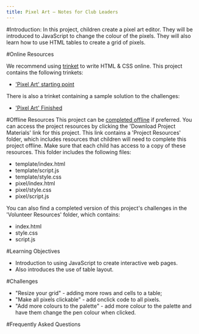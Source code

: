 ```yaml
---
title: Pixel Art — Notes for Club Leaders
---
```


#Introduction:
In this project, children create a pixel art editor. They will be introduced to JavaScript to change the colour of the pixels. They will also learn how to use HTML tables to create a grid of pixels.

#Online Resources

We recommend using [trinket](https://trinket.io/) to write HTML & CSS online. This project contains the following trinkets:

+ ['Pixel Art' starting point](https://trinket.io/html/web-pixel)

There is also a trinket containing a sample solution to the challenges:

+ ['Pixel Art' Finished](https://trinket.io/html/0e102a306b)

#Offline Resources
This project can be [completed offline](../offline.html) if preferred. You can access the project resources by clicking the 'Download Project Materials' link for this project. This link contains a 'Project Resources' folder, which includes resources that children will need to complete this project offline. Make sure that each child has access to a copy of these resources. This folder includes the following files:

+ template/index.html
+ template/script.js
+ template/style.css
+ pixel/index.html
+ pixel/style.css
+ pixel/script.js


You can also find a completed version of this project's challenges in the 'Volunteer Resources' folder, which contains:

+ index.html
+ style.css
+ script.js

#Learning Objectives
+ Introduction to using JavaScript to create interactive web pages. 
+ Also introduces the use of table layout. 

#Challenges
+ "Resize your grid" - adding more rows and cells to a table;
+ "Make all pixels clickable" - add onclick code to all pixels.
+ "Add more colours to the palette" - add more colour to the palette and have them change the pen colour when clicked. 

#Frequently Asked Questions

